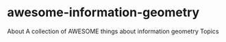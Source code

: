# awesome-information-geometry
About A collection of AWESOME things about information geometry Topics
